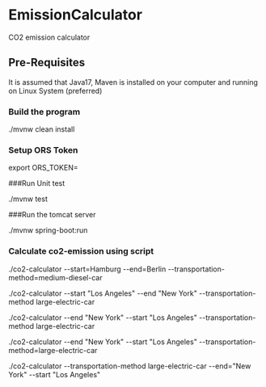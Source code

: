 # EmissionCalculator
CO2 emission calculator


## Pre-Requisites

It is assumed that Java17, Maven is installed on your computer and running on Linux System (preferred)

### Build the program

./mvnw clean install


### Setup ORS Token

export ORS_TOKEN=<Your Token>


###Run Unit test

./mvnw test

###Run the tomcat server

./mvnw spring-boot:run

### Calculate co2-emission using script

./co2-calculator --start=Hamburg --end=Berlin --transportation-method=medium-diesel-car

./co2-calculator --start "Los Angeles" --end "New York" --transportation-method large-electric-car

./co2-calculator --end "New York" --start "Los Angeles" --transportation-method large-electric-car

./co2-calculator --end "New York" --start "Los Angeles" --transportation-method=large-electric-car

./co2-calculator --transportation-method large-electric-car --end="New York" --start "Los Angeles"
